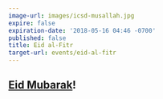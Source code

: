 ```yaml
---
image-url: images/icsd-musallah.jpg
expire: false
expiration-date: '2018-05-16 04:46 -0700'
published: false
title: Eid al-Fitr
target-url: events/eid-al-fitr
---
```

## [Eid Mubarak](http://www.icsd.org/events/eid-al-fitr)!

